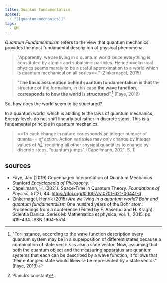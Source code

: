 ```yaml
---
title: Quantum fundamentalism
spaces:
  - "[[quantum-mechanics]]"
tags:
  - QM
---
```


*Quantum Fundamentalism* refers to the view that quantum mechanics provides the most fundamental description of physical phenomena.

> "Apparently, we are living in a quantum world since everything is constituted by atomic and subatomic particles. Hence ==classical physics seems merely to be a useful approximation to a world which is quantum mechanical on all scales==." (Zinkernagel, 2015)

>"**The basic assumption behind quantum fundamentalism is that** the structure of the formalism, in this case **the wave function**, **corresponds to how the world is structured**".[^4]
> (Faye, 2019)


So, how does the world seem to be structured?

In a quantum world, which is abiding to the laws of quantum mechanics, Energy levels do not shift linearly but rather in discrete steps. This is a fundamental principle in quantum mechanics.

> ==To each change in nature corresponds an integer number of quanta== of action. Action variables may only change by integer values of $h$[^5], requiring all other physical quantities to change by discrete steps, “quantum jumps”. 
> (Capellmann, 2021, S. 1)









## sources
- Faye, Jan (2019) Copenhagen Interpretation of Quantum Mechanics Stanford *Encyclopedia of Philosophy.*
- Capellmann, H. (2021). Space-Time in Quantum Theory. _Foundations of Physics_, _51_(2), 44. https://doi.org/10.1007/s10701-021-00441-0
- Zinkernagel, Henrik (2015) _Are we living in a quantum world? Bohr and quantum fundamentalism_ One hundred years of the Bohr atom: Proceedings from a conference (Edited by F. Aaserud and H. Kragh). Scientia Danica. Series M: Mathematica et physica, vol. 1., 2015. pp. 419-434. ISSN 1904-5514



[^3]: Its like the analogy: "1 man can't build 1 house, but 20 men can built 20 houses."
[^4]: "For instance, according to the wave function description every quantum system may be in a superposition of different states because a combination of state vectors is also a state vector. Now, assuming that both the quantum object and the measuring apparatus are quantum systems that each can be described by a wave function, it follows that their entangled state would likewise be represented by a state vector." (Faye, 2019)
[^5]: Planck’s constant